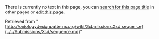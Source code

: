 There is currently no text in this page, you can [search for this page title](http://ontologydesignpatterns.org/wiki/Special:Search/Xsd:sequence "Special:Search/Xsd:sequence") in other pages or [edit this page](http://ontologydesignpatterns.org/wiki/index.php?title=Submissions:Xsd:sequence&action=edit "http://ontologydesignpatterns.org/wiki/index.php?title=Submissions:Xsd:sequence&action=edit").






Retrieved from "[http://ontologydesignpatterns.org/wiki/Submissions:Xsd:sequence](../../Submissions/Xsd/sequence.md)"